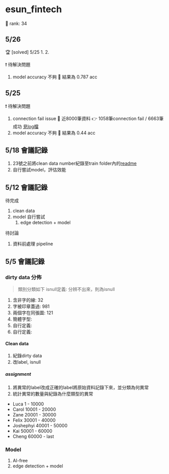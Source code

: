 # esun_fintech


:rocket: rank: 34


## 5/26
:trophy: [solved] 5/25 1. 2.

:exclamation: 待解決問題
1. model accuracy 不夠 :dash:  結果為 0.787 acc


## 5/25
:exclamation: 待解決問題

1. connection fail issue :dash:  近8000筆資料 :point_right: 1058筆connection fail / 6663筆成功 [見log檔](https://docs.google.com/spreadsheets/d/1MOVoaUy45of2n_W1WR_OtxHR-_iFLVQtZrdvdR8Zoqg/edit#gid=244301917)
2. model accuracy 不夠 :dash:  結果為 0.44 acc


## 5/18 會議記錄
1. 23號之前將clean data number紀錄至train folder內的[readme](https://github.com/oceanchad/esun_fintech/tree/main/train#label%E5%88%86%E9%A1%9E)
2. 自行嘗試model，評估效能

## 5/12 會議記錄

待完成
1. clean data
2. model 自行嘗試
   1. edge detection + model

待討論
1. 資料前處理 pipeline

## 5/5 會議記錄

### dirty data 分佈
> 類別分類如下
> isnull定義: 分辨不出來，則為isnull
1. 含非字的線: 32
2. 字被印章蓋過: 981
3. 兩個字在同張圖: 121
4. 簡體字型:
5. 自行定義:
6. 自行定義:

#### Clean data

1. 紀錄dirty data
2. 改label, isnull

##### assignment
1. 將異常的label改成正確的label將原始資料記錄下來，並分類為何異常
2. 統計異常的數量與紀錄為什麼類型的異常

* Luca 1 - 10000
* Carol 10001 - 20000
* Zane 20001 - 30000
* Felix 30001 - 40000
* Joshephyi 40001 - 50000
* Kai 50001 - 60000
* Cheng 60000 - last

### Model 
1. AI-free
2. edge detection + model
